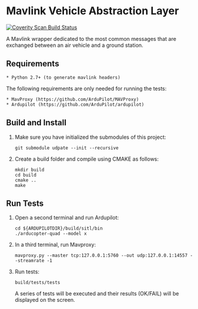 # Mavlink Vehicle Abstraction Layer #

<a href="https://scan.coverity.com/projects/01org-mavlink-vehicles">
  <img alt="Coverity Scan Build Status"
       src="https://scan.coverity.com/projects/11939/badge.svg"/>
</a>

A Mavlink wrapper dedicated to the most common messages that are exchanged
between an air vehicle and a ground station.

## Requirements ##
    * Python 2.7+ (to generate mavlink headers)

The following requirements are only needed for running the tests:

    * MavProxy (https://github.com/ArduPilot/MAVProxy)
    * Ardupilot (https://github.com/ArduPilot/ardupilot)

## Build and Install ##

1. Make sure you have initialized the submodules of this project:

    ```
    git submodule udpate --init --recursive
    ```

2. Create a build folder and compile using CMAKE as follows:

    ```
    mkdir build
    cd build
    cmake ..
    make
    ```

## Run Tests ##

1. Open a second terminal and run Ardupilot:

    ```
    cd ${ARDUPILOTDIR}/build/sitl/bin
    ./arducopter-quad --model x
    ```

2. In a third terminal, run Mavproxy:

    ```
    mavproxy.py --master tcp:127.0.0.1:5760 --out udp:127.0.0.1:14557 --streamrate -1
    ```

3. Run tests:

    ```
    build/tests/tests
    ```

    A series of tests will be executed and their results (OK/FAIL) will be
    displayed on the screen.
